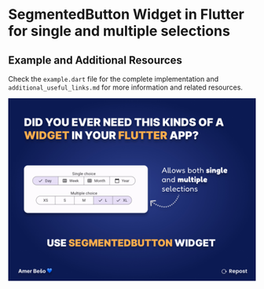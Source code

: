 # SegmentedButton Widget in Flutter for single and multiple selections

## Example and Additional Resources
Check the `example.dart` file for the complete implementation and `additional_useful_links.md` for more information and related resources.

![SegmentedButton Example](./SegmentedButton%20widget%20allows%20signle%20and%20multple%20selections.jpg) 